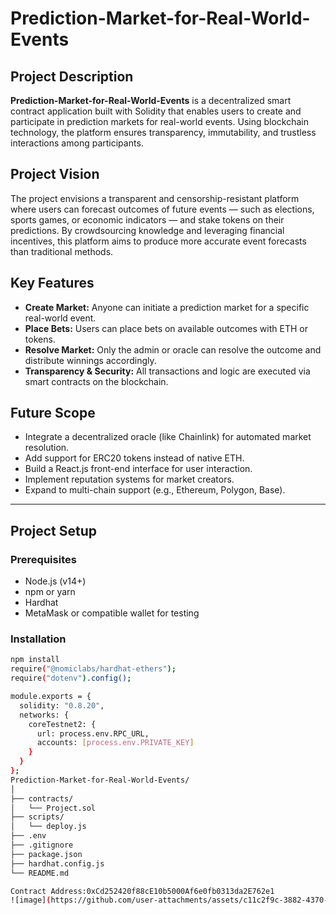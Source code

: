 # Prediction-Market-for-Real-World-Events

## Project Description
**Prediction-Market-for-Real-World-Events** is a decentralized smart contract application built with Solidity that enables users to create and participate in prediction markets for real-world events. Using blockchain technology, the platform ensures transparency, immutability, and trustless interactions among participants.

## Project Vision
The project envisions a transparent and censorship-resistant platform where users can forecast outcomes of future events — such as elections, sports games, or economic indicators — and stake tokens on their predictions. By crowdsourcing knowledge and leveraging financial incentives, this platform aims to produce more accurate event forecasts than traditional methods.

## Key Features
- **Create Market:** Anyone can initiate a prediction market for a specific real-world event.
- **Place Bets:** Users can place bets on available outcomes with ETH or tokens.
- **Resolve Market:** Only the admin or oracle can resolve the outcome and distribute winnings accordingly.
- **Transparency & Security:** All transactions and logic are executed via smart contracts on the blockchain.

## Future Scope
- Integrate a decentralized oracle (like Chainlink) for automated market resolution.
- Add support for ERC20 tokens instead of native ETH.
- Build a React.js front-end interface for user interaction.
- Implement reputation systems for market creators.
- Expand to multi-chain support (e.g., Ethereum, Polygon, Base).

---

## Project Setup

### Prerequisites
- Node.js (v14+)
- npm or yarn
- Hardhat
- MetaMask or compatible wallet for testing

### Installation
```bash
npm install
require("@nomiclabs/hardhat-ethers");
require("dotenv").config();

module.exports = {
  solidity: "0.8.20",
  networks: {
    coreTestnet2: {
      url: process.env.RPC_URL,
      accounts: [process.env.PRIVATE_KEY]
    }
  }
};
Prediction-Market-for-Real-World-Events/
│
├── contracts/
│   └── Project.sol
├── scripts/
│   └── deploy.js
├── .env
├── .gitignore
├── package.json
├── hardhat.config.js
└── README.md

Contract Address:0xCd252420f88cE10b5000Af6e0fb0313da2E762e1
![image](https://github.com/user-attachments/assets/c11c2f9c-3882-4370-8fb4-6702b1f27bfc)
